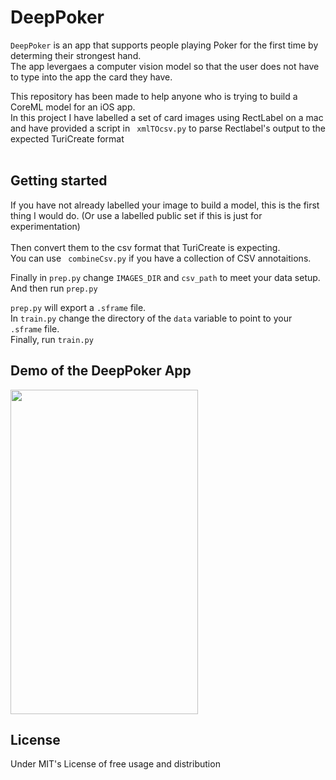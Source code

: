 # DeepPoker

```DeepPoker``` is an app that supports people playing Poker for the first time by determing their strongest hand. <br/>
The app levergaes a computer vision model so that the user does not have to type into the app the card they have.<br/>


This repository has been made to help anyone who is trying to build a CoreML model for an iOS app. <br/>
In this project I have labelled a set of card images using RectLabel on a mac and have provided a script in ``` xmlTOcsv.py``` to parse Rectlabel's output to the expected TuriCreate format<br/>
<br/>

## Getting started

If you have not already labelled your image to build a model, this is the first thing I would do. (Or use a labelled public set if this is just for experimentation)<br/>
<br/>
Then convert them to the csv format that TuriCreate is expecting.<br/>
You can use ``` combineCsv.py``` if you have a collection of CSV annotaitions.<br/>

Finally in ```prep.py``` change  ```IMAGES_DIR``` and  ```csv_path``` to meet your data setup.<br/>
And then run ```prep.py```<br/>

```prep.py``` will export a  ```.sframe``` file. <br/>
In ```train.py``` change the directory of the  ```data``` variable to point to your  ```.sframe``` file. <br/>
Finally, run ```train.py```

## Demo of the DeepPoker App

<img src="https://github.com/waddahAldrobi/deepPoker/blob/master/demo.gif" width="300" height="519" />





## License 
Under MIT's License of free usage and distribution
